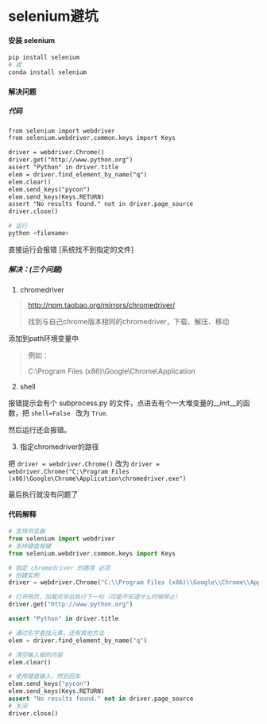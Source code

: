 # selenium避坑

#### 安装 selenium

```bash
pip install selenium
# 或
conda install selenium
```

#### 解决问题

##### 代码

```tex
from selenium import webdriver
from selenium.webdriver.common.keys import Keys

driver = webdriver.Chrome()
driver.get("http://www.python.org")
assert "Python" in driver.title
elem = driver.find_element_by_name("q")
elem.clear()
elem.send_keys("pycon")
elem.send_keys(Keys.RETURN)
assert "No results found." not in driver.page_source
driver.close()
```

```bash
# 运行
python <filename>
```

直接运行会报错 [系统找不到指定的文件]

##### 解决：(三个问题)

1. chromedriver

> http://npm.taobao.org/mirrors/chromedriver/
>
> 找到与自己chrome版本相同的chromedriver，下载、解压、移动

添加到path环境变量中

> 例如：
>
> C:\Program Files (x86)\Google\Chrome\Application

2. shell

报错提示会有个 subprocess.py 的文件，点进去有个一大堆变量的\_\_init__的函数，把 <code>shell=False </code> 改为 <code>True</code>.

然后运行还会报错。

3. 指定chromedriver的路径

把 <code>driver = webdriver.Chrome()</code> 改为 <code>driver = webdriver.Chrome("C:\\Program Files (x86)\\Google\\Chrome\\Application\\chromedriver.exe")</code>

最后执行就没有问题了

#### 代码解释

```python
# 支持浏览器
from selenium import webdriver
# 支持键盘按键
from selenium.webdriver.common.keys import Keys

# 指定 chromedriver 的路径 必须
# 创建实例
driver = webdriver.Chrome("C:\\Program Files (x86)\\Google\\Chrome\\Application\\chromedriver.exe")

# 打开网页，加载完毕后执行下一句（可能不知道什么时候停止）
driver.get("http://www.python.org")

assert "Python" in driver.title

# 通过名字查找元素，还有其他方法
elem = driver.find_element_by_name("q")

# 清空输入框的内容
elem.clear()

# 使用键盘输入，然后回车
elem.send_keys("pycon")
elem.send_keys(Keys.RETURN)
assert "No results found." not in driver.page_source
# 关闭
driver.close()
```

